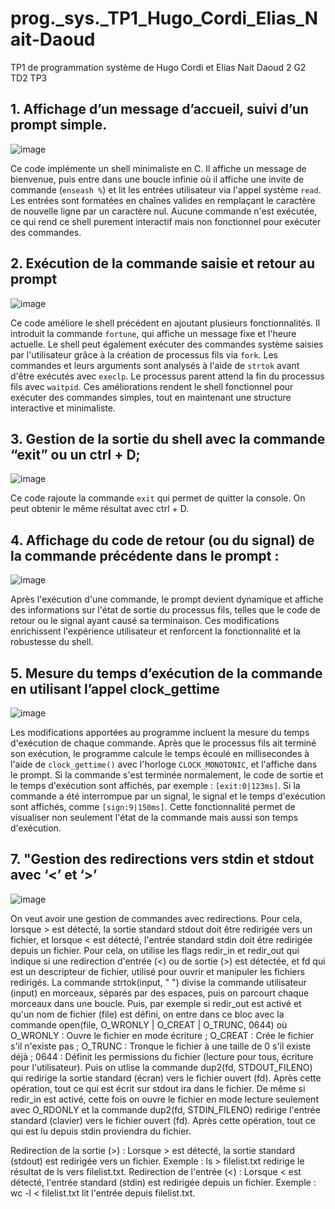 # prog._sys._TP1_Hugo_Cordi_Elias_Nait-Daoud
TP1 de programmation système de Hugo Cordi et Elias Nait Daoud 2 G2 TD2 TP3
## 1. Affichage d’un message d’accueil, suivi d’un prompt simple.

![image](https://github.com/user-attachments/assets/42db0cc5-d4f0-414c-9a3f-caf6fb26d801)

Ce code implémente un shell minimaliste en C. Il affiche un message de bienvenue, puis entre dans une boucle infinie où il affiche une invite de commande (`enseash %`) et lit les entrées utilisateur via l'appel système `read`. Les entrées sont formatées en chaînes valides en remplaçant le caractère de nouvelle ligne par un caractère nul.  Aucune commande n'est exécutée, ce qui rend ce shell purement interactif mais non fonctionnel pour exécuter des commandes.

## 2. Exécution de la commande saisie et retour au prompt

![image](https://github.com/user-attachments/assets/0157b94a-f211-4c95-99ca-e12c7081bb8e)

Ce code améliore le shell précédent en ajoutant plusieurs fonctionnalités. Il introduit la commande `fortune`, qui affiche un message fixe et l'heure actuelle. Le shell peut également exécuter des commandes système saisies par l'utilisateur grâce à la création de processus fils via `fork`. Les commandes et leurs arguments sont analysés à l'aide de `strtok` avant d'être exécutés avec `execlp`. Le processus parent attend la fin du processus fils avec `waitpid`. Ces améliorations rendent le shell fonctionnel pour exécuter des commandes simples, tout en maintenant une structure interactive et minimaliste.

## 3. Gestion de la sortie du shell avec la commande “exit” ou un ctrl + D;

![image](https://github.com/user-attachments/assets/adbb7a02-7ad3-43c4-920f-fdff85f45d9f)

Ce code rajoute la commande `exit` qui permet de quitter la console. On peut obtenir le même résultat avec ctrl + D. 

## 4. Affichage du code de retour (ou du signal) de la commande précédente dans le prompt :

![image](https://github.com/user-attachments/assets/11ced065-c7e5-47ba-94ee-34eacbabeb86)

Après l'exécution d'une commande, le prompt devient dynamique et affiche des informations sur l'état de sortie du processus fils, telles que le code de retour ou le signal ayant causé sa terminaison. Ces modifications enrichissent l'expérience utilisateur et renforcent la fonctionnalité et la robustesse du shell.

## 5. Mesure du temps d’exécution de la commande en utilisant l’appel clock_gettime 

![image](https://github.com/user-attachments/assets/af78a4d9-b73e-46f1-9e0d-5557cfacaec9)

Les modifications apportées au programme incluent la mesure du temps d'exécution de chaque commande. Après que le processus fils ait terminé son exécution, le programme calcule le temps écoulé en millisecondes à l'aide de `clock_gettime()` avec l'horloge `CLOCK_MONOTONIC`, et l'affiche dans le prompt. Si la commande s'est terminée normalement, le code de sortie et le temps d'exécution sont affichés, par exemple : `[exit:0|123ms]`. Si la commande a été interrompue par un signal, le signal et le temps d'exécution sont affichés, comme `[sign:9|150ms]`. Cette fonctionnalité permet de visualiser non seulement l'état de la commande mais aussi son temps d'exécution.


## 7. "Gestion des redirections vers stdin et stdout avec ‘<’ et ‘>’ 

![image](https://github.com/user-attachments/assets/9bf2340d-717b-4eee-811e-f1537a5f96cf)


On veut avoir une gestion de commandes avec redirections. Pour cela, lorsque > est détecté, la sortie standard stdout doit être redirigée vers un fichier, et lorsque < est détecté, l'entrée standard stdin doit être redirigée depuis un fichier. Pour cela, on utilise les flags redir_in et redir_out qui indique si une redirection d'entrée (<) ou de sortie (>) est détectée, et fd qui est un descripteur de fichier, utilisé pour ouvrir et manipuler les fichiers redirigés. La commande strtok(input, " ") divise la commande utilisateur (input) en morceaux, séparés par des espaces, puis on parcourt chaque morceaux dans une boucle. Puis, par exemple si redir_out est activé et qu'un nom de fichier (file) est défini, on entre dans ce bloc avec la commande open(file, O_WRONLY | O_CREAT | O_TRUNC, 0644) où O_WRONLY : Ouvre le fichier en mode écriture ; O_CREAT : Crée le fichier s'il n'existe pas ; O_TRUNC : Tronque le fichier à une taille de 0 s'il existe déjà ; 0644 : Définit les permissions du fichier (lecture pour tous, écriture pour l'utilisateur). Puis on utlise la commande dup2(fd, STDOUT_FILENO) qui redirige la sortie standard (écran) vers le fichier ouvert (fd). Après cette opération, tout ce qui est écrit sur stdout ira dans le fichier. De même si redir_in est activé, cette fois on ouvre le fichier en mode lecture seulement avec O_RDONLY et la commande dup2(fd, STDIN_FILENO) redirige l'entrée standard (clavier) vers le fichier ouvert (fd). Après cette opération, tout ce qui est lu depuis stdin proviendra du fichier.



Redirection de la sortie (>) :
Lorsque > est détecté, la sortie standard (stdout) est redirigée vers un fichier.
Exemple : ls > filelist.txt redirige le résultat de ls vers filelist.txt.
Redirection de l'entrée (<) :
Lorsque < est détecté, l'entrée standard (stdin) est redirigée depuis un fichier.
Exemple : wc -l < filelist.txt lit l'entrée depuis filelist.txt.


